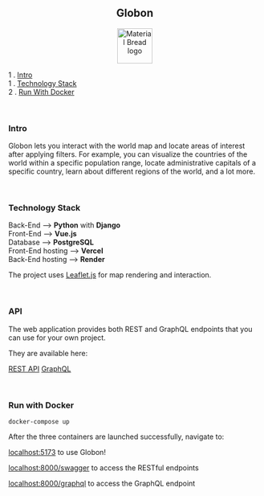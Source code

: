 <h2 align="center">
    Globon
</h2>

<p align="center">
  <img width="70" height="70" src="https://storage.googleapis.com/siteassetsswd/198/slideshow/663/20200625074107_56_o_1ba8en13b14c61b15hei1bd63jlc.jpg" alt="Material Bread logo">
</p>


1 . [Intro](#intro)\
1 . [Technology Stack](#technology-stack)\
2 . [Run With Docker](#run-with-docker)

<br/>

### Intro
Globon lets you interact with the world map and locate areas of interest after applying filters.
For example, you can visualize the countries of the world within a specific population range, locate administrative capitals of a specific country, learn about different regions of the world, and a lot more.

<br/>

### Technology Stack
Back-End --> **Python** with **Django**\
Front-End --> **Vue.js**\
Database --> **PostgreSQL**\
Front-End hosting --> **Vercel**\
Back-End hosting --> **Render**

The project uses [Leaflet.js](https://leafletjs.com/) for map rendering and interaction.

<br/>

### API
The web application provides both REST and GraphQL endpoints that you can use for your own project.

They are available here:

[REST API](https://worldproxy.onrender.com/swagger)
[GraphQL](https://worldproxy.onrender.com/graphql)

<br/>

### Run with Docker

`docker-compose up`

After the three containers are launched successfully, navigate to:

[localhost:5173](http://localhost:5173) to use Globon!

[localhost:8000/swagger](http://localhost:8000/swagger) to access the RESTful endpoints

[localhost:8000/graphql](http://localhost:8000/graphql) to access the GraphQL endpoint


